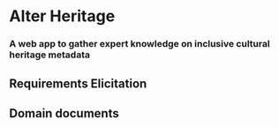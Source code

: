 # Alter Heritage
### A web app to gather expert knowledge on inclusive cultural heritage metadata

## Requirements Elicitation

## Domain documents
